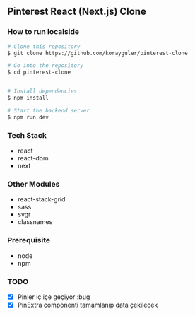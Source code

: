 ## Pinterest React (Next.js) Clone

### How to run localside

```bash
# Clone this repository
$ git clone https://github.com/korayguler/pinterest-clone

# Go into the repository
$ cd pinterest-clone


# Install dependencies
$ npm install

# Start the backend server
$ npm run dev

```

### Tech Stack

- react
- react-dom
- next

### Other Modules

- react-stack-grid
- sass
- svgr
- classnames

### Prerequisite

- node
- npm

### TODO

- [X] Pinler iç içe geçiyor :bug
- [X] PinExtra componenti tamamlanıp data çekilecek
